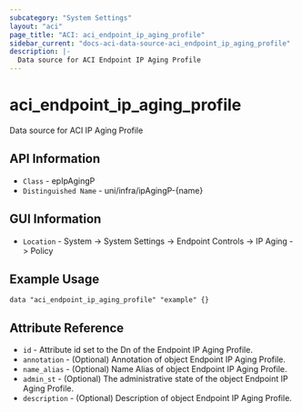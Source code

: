 ```yaml
---
subcategory: "System Settings"
layout: "aci"
page_title: "ACI: aci_endpoint_ip_aging_profile"
sidebar_current: "docs-aci-data-source-aci_endpoint_ip_aging_profile"
description: |-
  Data source for ACI Endpoint IP Aging Profile
---
```


# aci_endpoint_ip_aging_profile #
Data source for ACI IP Aging Profile


## API Information ##
* `Class` - epIpAgingP
* `Distinguished Name` - uni/infra/ipAgingP-{name}

## GUI Information ##
* `Location` - System -> System Settings -> Endpoint Controls -> IP Aging -> Policy

## Example Usage ##
```hcl
data "aci_endpoint_ip_aging_profile" "example" {}
```

## Attribute Reference ##
* `id` - Attribute id set to the Dn of the Endpoint IP Aging Profile.
* `annotation` - (Optional) Annotation of object Endpoint IP Aging Profile.
* `name_alias` - (Optional) Name Alias of object Endpoint IP Aging Profile.
* `admin_st` - (Optional) The administrative state of the object Endpoint IP Aging Profile.
* `description` - (Optional) Description of object Endpoint IP Aging Profile.

